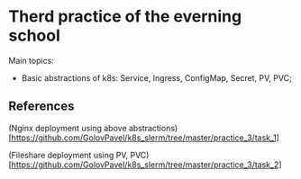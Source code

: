 # Therd practice of the everning school

Main topics:
- Basic abstractions of k8s: Service, Ingress, ConfigMap, Secret, PV, PVC;

## References

(Nginx deployment using above abstractions)[https://github.com/GolovPavel/k8s_slerm/tree/master/practice_3/task_1]

(Fileshare deployment using PV, PVC)[https://github.com/GolovPavel/k8s_slerm/tree/master/practice_3/task_2]
